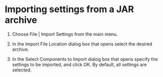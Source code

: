 # Importing settings from a JAR archive

1. Choose File | Import Settings from the main menu.

2. In the Import File Location dialog box that opens select the desired archive.

3. In the Select Components to Import dialog box that opens specify the settings to be imported, and click OK. By default, all settings are selected.
